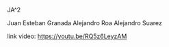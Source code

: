 JA^2

Juan Esteban Granada
Alejandro Roa 
Alejandro Suarez 
 
link video: https://youtu.be/RQ5z6LeyzAM
